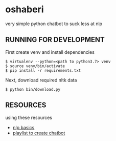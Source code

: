 
# oshaberi

very simple python chatbot to suck less at nlp

## RUNNING FOR DEVELOPMENT

First create venv and install dependencies
```
$ virtualenv --python=<path to python3.7> venv
$ source venv/bin/activate
$ pip install -r requirements.txt
```

Next, download required nltk data
```
$ python bin/download.py
```

## RESOURCES

using these resources
- [nlp basics](https://realpython.com/nltk-nlp-python/)
- [playlist to create chatbot](https://www.youtube.com/watch?v=RpWeNzfSUHw&list=PLqnslRFeH2UrFW4AUgn-eY37qOAWQpJyg)
